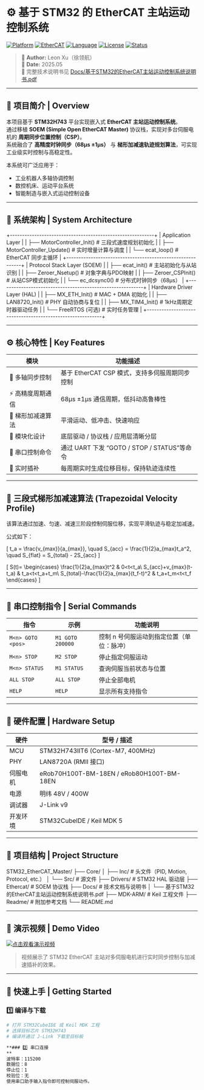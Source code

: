 # ⚙️ 基于 STM32 的 EtherCAT 主站运动控制系统
[![Platform](https://img.shields.io/badge/Platform-STM32H743-blue?logo=stmicroelectronics)]()
[![EtherCAT](https://img.shields.io/badge/Protocol-EtherCAT-red?logo=siemens)]()
[![Language](https://img.shields.io/badge/Language-C%2FC%2B%2B-green)]()
[![License](https://img.shields.io/badge/License-MIT-yellow)]()
[![Status](https://img.shields.io/badge/Version-v1.0.0-brightgreen)]()

> 🧠 **Author:** Leon Xu（徐领航）  
> 📅 **Date:** 2025.05  
> 📄 完整技术说明书见 [Docs/基于STM32的EtherCAT主站运动控制系统说明书.pdf](Docs/基于STM32的EtherCAT主站运动控制系统说明书.pdf)

---

## 📘 项目简介 | Overview

本项目基于 **STM32H743** 平台实现嵌入式 **EtherCAT 主站运动控制系统**。  
通过移植 **SOEM (Simple Open EtherCAT Master)** 协议栈，实现对多台伺服电机的 **周期同步位置控制（CSP）**。  
系统融合了 **高精度时钟同步（68μs ±1μs）** 与 **梯形加减速轨迹规划算法**，可实现工业级实时控制与高稳定性。

本系统可广泛应用于：
- 工业机器人多轴协调控制  
- 数控机床、运动平台系统  
- 智能制造与嵌入式运动控制设备  

---

## 🧩 系统架构 | System Architecture

+-----------------------------------------------------------+
| Application Layer |
| ├── MotorController_Init() # 三段式速度规划初始化 |
| ├── MotorController_Update() # 实时增量计算与调度 |
| └── ecat_loop() # EtherCAT 同步主循环 |
+-----------------------------------------------------------+
| Protocol Stack Layer (SOEM) |
| ├── ecat_init() # 主站初始化与从站识别 |
| ├── Zeroer_Nsetup() # 对象字典与PDO映射 |
| ├── Zeroer_CSPInit() # 从站CSP模式初始化 |
| └── ec_dcsync0() # 分布式时钟同步（68μs） |
+-----------------------------------------------------------+
| Hardware Driver Layer (HAL) |
| ├── MX_ETH_Init() # MAC + DMA 初始化 |
| ├── LAN8720_Init() # PHY 自动协商与复位 |
| ├── MX_TIM4_Init() # 1kHz周期定时器驱动任务 |
| └── FreeRTOS (可选) # 实时任务管理 |
+-----------------------------------------------------------+

---

## ⚙️ 核心特性 | Key Features

| 模块 | 功能描述 |
|------|-----------|
| 🧩 多轴同步控制 | 基于 EtherCAT CSP 模式，支持多伺服周期同步控制 |
| ⚡ 高精度周期通信 | 68μs ±1μs 通信周期，低抖动高鲁棒性 |
| 🚀 梯形加减速算法 | 平滑运动、低冲击、快速响应 |
| 🔧 模块化设计 | 底层驱动 / 协议栈 / 应用层清晰分层 |
| 📡 串口控制命令 | 通过 UART 下发 “GOTO / STOP / STATUS”等命令 |
| 🧠 实时插补 | 每周期实时生成位移目标，保持轨迹连续性 |

---

## 🧮 三段式梯形加减速算法 (Trapezoidal Velocity Profile)

该算法通过加速、匀速、减速三阶段控制伺服位移，实现平滑轨迹与稳定加减速。  

公式如下：

\[
t_a = \frac{v_{max}}{a_{max}}, \quad
S_{acc} = \frac{1}{2}a_{max}t_a^2, \quad
S_{flat} = S_{total} - 2S_{acc}
\]

\[
S(t)=
\begin{cases}
\frac{1}{2}a_{max}t^2 & 0<t<t_a\\
S_{acc}+v_{max}(t-t_a) & t_a<t<t_a+t_m\\
S_{total}-\frac{1}{2}a_{max}(t_f-t)^2 & t_a+t_m<t<t_f
\end{cases}
\]

---

## 📡 串口控制指令 | Serial Commands

| 指令 | 示例 | 功能说明 |
|------|------|----------|
| `M<n> GOTO <pos>` | `M1 GOTO 200000` | 控制 n 号伺服运动到指定位置（单位：脉冲） |
| `M<n> STOP` | `M2 STOP` | 停止指定伺服运动 |
| `M<n> STATUS` | `M1 STATUS` | 查询伺服当前状态与位置 |
| `ALL STOP` | `ALL STOP` | 停止全部电机 |
| `HELP` | `HELP` | 显示所有支持指令 |

---

## 🧱 硬件配置 | Hardware Setup

| 硬件 | 型号 / 描述 |
|------|---------------|
| MCU | STM32H743IIT6 (Cortex-M7, 400MHz) |
| PHY | LAN8720A (RMII 接口) |
| 伺服电机 | eRob70H100T-BM-18EN / eRob80H100T-BM-18EN |
| 电源 | 明纬 48V / 400W |
| 调试器 | J-Link v9 |
| 开发环境 | STM32CubeIDE / Keil MDK 5 |

---

## 🧰 项目结构 | Project Structure

STM32_EtherCAT_Master/
├── Core/
│ ├── Inc/ # 头文件（PID, Motion, Protocol, etc.）
│ └── Src/ # 源文件
├── Drivers/ # STM32 HAL 驱动层
├── Ethercat/ # SOEM 协议栈
├── Docs/ # 技术文档与说明书
│ └── 基于STM32的EtherCAT主站运动控制系统说明书.pdf
├── MDK-ARM/ # Keil 工程文件
├── Readme/ # 附加参考文档
└── README.md


---

## 🎥 演示视频 | Demo Video

[![点击观看演示视频](Docs/images/demo_cover.png)](https://www.bilibili.com/video/BVxxxxxxxxx/)

> 视频展示了 STM32 EtherCAT 主站对多伺服电机进行实时同步控制与加减速插补的效果。

---

## 🚀 快速上手 | Getting Started

### 1️⃣ 编译与下载
```bash
# 打开 STM32CubeIDE 或 Keil MDK 工程
# 选择目标芯片 STM32H743
# 编译并通过 J-Link 下载至目标板

**### 2️⃣ 串口连接
**
波特率：115200
数据位：8
停止位：1
校验位：无
使用串口助手输入指令即可控制伺服动作。
